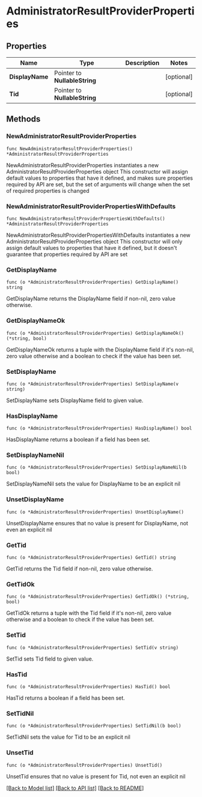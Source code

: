 # AdministratorResultProviderProperties

## Properties

Name | Type | Description | Notes
------------ | ------------- | ------------- | -------------
**DisplayName** | Pointer to **NullableString** |  | [optional] 
**Tid** | Pointer to **NullableString** |  | [optional] 

## Methods

### NewAdministratorResultProviderProperties

`func NewAdministratorResultProviderProperties() *AdministratorResultProviderProperties`

NewAdministratorResultProviderProperties instantiates a new AdministratorResultProviderProperties object
This constructor will assign default values to properties that have it defined,
and makes sure properties required by API are set, but the set of arguments
will change when the set of required properties is changed

### NewAdministratorResultProviderPropertiesWithDefaults

`func NewAdministratorResultProviderPropertiesWithDefaults() *AdministratorResultProviderProperties`

NewAdministratorResultProviderPropertiesWithDefaults instantiates a new AdministratorResultProviderProperties object
This constructor will only assign default values to properties that have it defined,
but it doesn't guarantee that properties required by API are set

### GetDisplayName

`func (o *AdministratorResultProviderProperties) GetDisplayName() string`

GetDisplayName returns the DisplayName field if non-nil, zero value otherwise.

### GetDisplayNameOk

`func (o *AdministratorResultProviderProperties) GetDisplayNameOk() (*string, bool)`

GetDisplayNameOk returns a tuple with the DisplayName field if it's non-nil, zero value otherwise
and a boolean to check if the value has been set.

### SetDisplayName

`func (o *AdministratorResultProviderProperties) SetDisplayName(v string)`

SetDisplayName sets DisplayName field to given value.

### HasDisplayName

`func (o *AdministratorResultProviderProperties) HasDisplayName() bool`

HasDisplayName returns a boolean if a field has been set.

### SetDisplayNameNil

`func (o *AdministratorResultProviderProperties) SetDisplayNameNil(b bool)`

 SetDisplayNameNil sets the value for DisplayName to be an explicit nil

### UnsetDisplayName
`func (o *AdministratorResultProviderProperties) UnsetDisplayName()`

UnsetDisplayName ensures that no value is present for DisplayName, not even an explicit nil
### GetTid

`func (o *AdministratorResultProviderProperties) GetTid() string`

GetTid returns the Tid field if non-nil, zero value otherwise.

### GetTidOk

`func (o *AdministratorResultProviderProperties) GetTidOk() (*string, bool)`

GetTidOk returns a tuple with the Tid field if it's non-nil, zero value otherwise
and a boolean to check if the value has been set.

### SetTid

`func (o *AdministratorResultProviderProperties) SetTid(v string)`

SetTid sets Tid field to given value.

### HasTid

`func (o *AdministratorResultProviderProperties) HasTid() bool`

HasTid returns a boolean if a field has been set.

### SetTidNil

`func (o *AdministratorResultProviderProperties) SetTidNil(b bool)`

 SetTidNil sets the value for Tid to be an explicit nil

### UnsetTid
`func (o *AdministratorResultProviderProperties) UnsetTid()`

UnsetTid ensures that no value is present for Tid, not even an explicit nil

[[Back to Model list]](../README.md#documentation-for-models) [[Back to API list]](../README.md#documentation-for-api-endpoints) [[Back to README]](../README.md)


